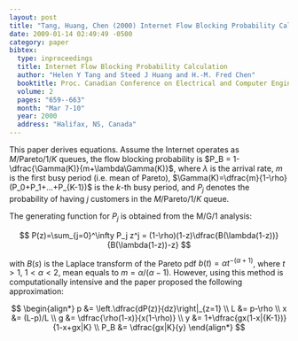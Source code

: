 ```yaml
---
layout: post
title: "Tang, Huang, Chen (2000) Internet Flow Blocking Probability Calculation (Canadian Conf on ECE)"
date: 2009-01-14 02:49:49 -0500
category: paper
bibtex:
  type: inproceedings
  title: Internet Flow Blocking Probability Calculation
  author: "Helen Y Tang and Steed J Huang and H.-M. Fred Chen"
  booktitle: Proc. Canadian Conference on Electrical and Computer Engineering
  volume: 2
  pages: "659--663"
  month: "Mar 7-10"
  year: 2000
  address: "Halifax, NS, Canada"
---
```


This paper derives equations. Assume the Internet operates as
$M$/Pareto/$1$/$K$ queues, the flow blocking probability is $P_B =
1-\dfrac{\Gamma(K)}{m+\lambda\Gamma(K)}$, where $\lambda$ is the arrival rate,
$m$ is the first busy period (i.e. mean of Pareto),
$\Gamma(K)=\dfrac{m}{1-\rho}(P_0+P_1+...+P_{K-1})$ is the $k$-th busy period,
and $P_j$ denotes the probability of having $j$ customers in the
$M$/Pareto/$1$/$K$ queue.

The generating function for $P_j$ is obtained from the M/G/1 analysis:  

$$ P(z)=\sum_{j=0}^\infty P_j z^j = (1-\rho)(1-z)\dfrac{B(\lambda(1-z))}{B(\lambda(1-z))-z} $$

with $B(s)$ is the Laplace transform of the Pareto pdf $b(t)=\alpha
t^{-(\alpha+1)}$, where $t>1$, $1<\alpha<2$, mean equals to
$m=\alpha/(\alpha-1)$. However, using this method is computationally intensive
and the paper proposed the following approximation:

$$
\begin{align*}
p &= \left.\dfrac{dP(z)}{dz}\right|_{z=1}  \\
L &= p-\rho  \\
x &= (L-p)/L  \\
g &= \dfrac{\rho(1-x)}{x(1-\rho)}  \\
y &= 1+\dfrac{gx(1-x|{K-1})}{1-x+gx|K}  \\
P_B &= \dfrac{gx|K}{y}
\end{align*}
$$
